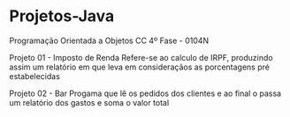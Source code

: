 # Projetos-Java

Programação Orientada a Objetos
CC 4º Fase - 0104N


Projeto 01 - Imposto de Renda
Refere-se ao calculo de IRPF, produzindo assim um relatório em que leva em consideraçãos as porcentagens pré estabelecidas 

Projeto 02 - Bar
Progama que lê os pedidos dos clientes e ao final o passa um relatório dos gastos e soma o valor total
